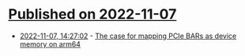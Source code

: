 # [Published on 2022-11-07](index.md)

* [2022-11-07, 14:27:02](https://lobste.rs/s/9pozvf/case_for_mapping_pcie_bars_as_device) - [The case for mapping PCIe BARs as device memory on arm64](https://threedots.ovh/blog/2022/11/the-case-for-mapping-pcie-bars-as-device-memory-on-arm64/)
